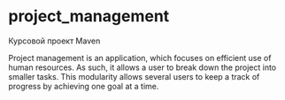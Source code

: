 # project_management
Курсовой проект Maven


Project management is an application, which focuses on efficient use of human
resources. As such, it allows a user to break down the project into smaller tasks. This modularity
allows several users to keep a track of progress by achieving one goal at a time.
